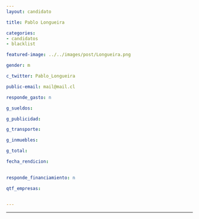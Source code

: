 ```yaml
---
layout: candidato

title: Pablo Longueira

categories: 
- candidatos
- blacklist

featured-image: ../../images/post/Longueira.png

gender: m

c_twitter: Pablo_Longueira

public-email: mail@mail.cl

responde_gasto: n

g_sueldos:

g_publicidad:

g_transporte:

g_inmuebles:

g_total:

fecha_rendicion:

 
responde_financiamiento: n

qtf_empresas:


---
```


---

